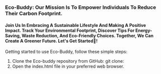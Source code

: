 ### Eco-Buddy: Our Mission Is To Empower Individuals To Reduce Their Carbon Footprint.

#### Join Us In Embracing A Sustainable Lifestyle And Making A Positive Impact. Track Your Environmental Footprint, Discover Tips For Energy-Saving, Waste Reduction, And Eco-Friendly Choices. Together, We Can Create A Greener Future. Let's Get Started🌿!



Getting started to use Eco-Buddy, follow these simple steps:

1. Clone the Eco-buddy repository from GitHub: git clone: 
2. Open the index.html file in your preferred web browser.

